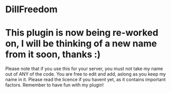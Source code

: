 DillFreedom
===========
This plugin is now being re-worked on, I will be thinking of a new name from it soon, thanks :)
==========================================================================================================================
Please note that if you use this for your server, you must not take my name out of ANY of the code. You are free to edit and add, aslong as you keep my name in it.
Please read the licence if you havent yet, as it contains important factors. Remember to have fun with my plugin! 
